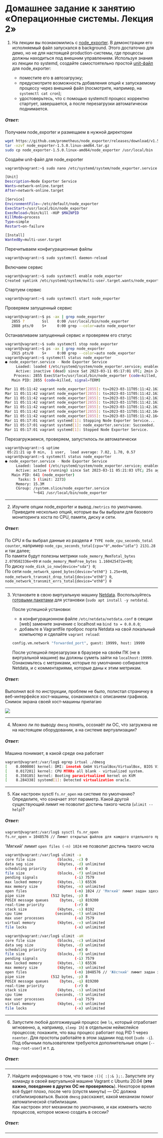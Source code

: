 # Домашнее задание к занятию «Операционные системы. Лекция 2»

1. На лекции вы познакомились с [node_exporter](https://github.com/prometheus/node_exporter/releases). В демонстрации его исполняемый файл запускался в background. Этого достаточно для демо, но не для настоящей production-системы, где процессы должны находиться под внешним управлением. Используя знания из лекции по systemd, создайте самостоятельно простой [unit-файл](https://www.freedesktop.org/software/systemd/man/systemd.service.html) для node_exporter:

    * поместите его в автозагрузку;
    * предусмотрите возможность добавления опций к запускаемому процессу через внешний файл (посмотрите, например, на `systemctl cat cron`);
    * удостоверьтесь, что с помощью systemctl процесс корректно стартует, завершается, а после перезагрузки автоматически поднимается.  

##### Ответ:

Получаем node_exporter и размещаем в нужной директории
```bash
wget https://github.com/prometheus/node_exporter/releases/download/v1.5.0/node_exporter-1.5.0.linux-amd64.tar.gz
tar -xzvf node_exporter-1.5.0.linux-amd64.tar.gz
sudo cp node_exporter-1.5.0.linux-amd64/node_exporter /usr/local/bin
```
Создаём unit-файл для node_exporter
```bash
vagrant@vagrant:~$ sudo nano /etc/systemd/system/node_exporter.service

[Unit]
Description=Node Exporter Service
Wants=network-online.target
After=network-online.target

[Service]
EnvironmentFile=-/etc/default/node_exporter
ExecStart=/usr/local/bin/node_exporter
ExecReload=/bin/kill -HUP $MAINPID
KillMode=process
Type=simple
Restart=on-failure

[Install]
WantedBy=multi-user.target
```

Перечитываем конфигурационные файлы
```bash
vagrant@vagrant:~$ sudo systemctl daemon-reload
```

Включаем сервис
```bash
vagrant@vagrant:~$ sudo systemctl enable node_exporter
Created symlink /etc/systemd/system/multi-user.target.wants/node_exporter.service → /etc/systemd/system/node_exporter.service.
```

Стартуем сервис
```bash
vagrant@vagrant:~$ sudo systemctl start node_exporter
```

Проверяем запущенный сервис
```bash
vagrant@vagrant:~$ ps -ax | grep node_exporter
   2855 ?        Ssl    0:00 /usr/local/bin/node_exporter
   2888 pts/0    S+     0:00 grep --color=auto node_exporter
```

Останавливаем запущенный сервис и проверяем его статус
```bash
vagrant@vagrant:~$ sudo systemctl stop node_exporter
vagrant@vagrant:~$ ps -ax | grep node_exporter
   2915 pts/0    S+     0:00 grep --color=auto node_exporter
vagrant@vagrant:~$ systemctl status node_exporter
● node_exporter.service - Node Exporter Service
     Loaded: loaded (/etc/systemd/system/node_exporter.service; enabled; vendor pres>
     Active: inactive (dead) since Sat 2023-03-11 05:17:01 UTC; 2min 24s ago
    Process: 2855 ExecStart=/usr/local/bin/node_exporter (code=killed, signal=TERM)
   Main PID: 2855 (code=killed, signal=TERM)

Mar 11 05:11:42 vagrant node_exporter[2855]: ts=2023-03-11T05:11:42.163Z caller=node>
Mar 11 05:11:42 vagrant node_exporter[2855]: ts=2023-03-11T05:11:42.163Z caller=node>
Mar 11 05:11:42 vagrant node_exporter[2855]: ts=2023-03-11T05:11:42.163Z caller=node>
Mar 11 05:11:42 vagrant node_exporter[2855]: ts=2023-03-11T05:11:42.163Z caller=node>
Mar 11 05:11:42 vagrant node_exporter[2855]: ts=2023-03-11T05:11:42.163Z caller=node>
Mar 11 05:11:42 vagrant node_exporter[2855]: ts=2023-03-11T05:11:42.164Z caller=tls_>
Mar 11 05:11:42 vagrant node_exporter[2855]: ts=2023-03-11T05:11:42.164Z caller=tls_>
Mar 11 05:17:01 vagrant systemd[1]: Stopping Node Exporter Service...
Mar 11 05:17:01 vagrant systemd[1]: node_exporter.service: Succeeded.
Mar 11 05:17:01 vagrant systemd[1]: Stopped Node Exporter Service.
```

Перезагружаемся, проверяем, запустилось ли автоматически
```bash
vagrant@vagrant:~$ uptime
 05:21:21 up 0 min,  1 user,  load average: 7.02, 1.70, 0.57
vagrant@vagrant:~$ systemctl status node_exporter
● node_exporter.service - Node Exporter Service
     Loaded: loaded (/etc/systemd/system/node_exporter.service; enabled; vendor pres>
     Active: active (running) since Sat 2023-03-11 05:21:03 UTC; 25s ago
   Main PID: 641 (node_exporter)
      Tasks: 5 (limit: 2273)
     Memory: 15.3M
     CGroup: /system.slice/node_exporter.service
             └─641 /usr/local/bin/node_exporter
```

---

2. Изучите опции node_exporter и вывод `/metrics` по умолчанию. Приведите несколько опций, которые вы бы выбрали для базового мониторинга хоста по CPU, памяти, диску и сети.

##### Ответ:

По CPU я бы выбрал данные из раздела `# TYPE node_cpu_seconds_total counter`, например `node_cpu_seconds_total{cpu="0",mode="idle"} 2131.28` и так далее;  
По памяти будут полезны метрики `node_memory_MemTotal_bytes 2.079502336e+09` и `node_memory_MemFree_bytes 1.160425472e+09`;  
По диску `node_disk_io_now{device="sda"} 0`;  
По сети `node_network_speed_bytes{device="eth0"} 1.25e+08`, `node_network_transmit_drop_total{device="eth0"} 0`, `node_network_transmit_errs_total{device="eth0"} 0`  

---

3. Установите в свою виртуальную машину [Netdata](https://github.com/netdata/netdata). Воспользуйтесь [готовыми пакетами](https://packagecloud.io/netdata/netdata/install) для установки (`sudo apt install -y netdata`). 
   
   После успешной установки:
   
    * в конфигурационном файле `/etc/netdata/netdata.conf` в секции [web] замените значение с localhost на `bind to = 0.0.0.0`;
    * добавьте в Vagrantfile проброс порта Netdata на свой локальный компьютер и сделайте `vagrant reload`:

    ```bash
    config.vm.network "forwarded_port", guest: 19999, host: 19999
    ```

    После успешной перезагрузки в браузере на своём ПК (не в виртуальной машине) вы должны суметь зайти на `localhost:19999`. Ознакомьтесь с метриками, которые по умолчанию собираются Netdata, и с комментариями, которые даны к этим метрикам.

##### Ответ:

Выполнил всё по инструкции, проблем не было, полистал страничку в веб-интерфейсе хост-машины, ознакомился с описанием графиков. Снимок экрана своей хост-машины прилагаю


![](images/3.PNG)

---

4. Можно ли по выводу `dmesg` понять, осознаёт ли ОС, что загружена не на настоящем оборудовании, а на системе виртуализации?

##### Ответ:
Машина понимает, в какой среде она работает
```bash
vagrant@vagrant:/var/log$ egrep irtual ./dmesg
[    0.000000] kernel: DMI: innotek GmbH VirtualBox/VirtualBox, BIOS VirtualBox 12/01/2006
[    0.017201] kernel: CPU MTRRs all blank - virtualized system.
[    0.350185] kernel: Booting paravirtualized kernel on KVM
[    8.284338] systemd[1]: Detected virtualization oracle.
```

---

5. Как настроен sysctl `fs.nr_open` на системе по умолчанию? Определите, что означает этот параметр. Какой другой существующий лимит не позволит достичь такого числа (`ulimit --help`)?

##### Ответ:

```bash
vagrant@vagrant:/var/log$ sysctl fs.nr_open
fs.nr_open = 1048576 // Лимит открытых файлов для каждого отдельного процесса
```
'Мягкий' лимит `open files (-n) 1024` не позволит достичь такого числа
```bash
vagrant@vagrant:/var/log$ ulimit -a
core file size          (blocks, -c) 0
data seg size           (kbytes, -d) unlimited
scheduling priority             (-e) 0
file size               (blocks, -f) unlimited
pending signals                 (-i) 7579
max locked memory       (kbytes, -l) 65536
max memory size         (kbytes, -m) unlimited
open files                      (-n) 1024 // 'Мягкий' лимит задан здесь
pipe size            (512 bytes, -p) 8
POSIX message queues     (bytes, -q) 819200
real-time priority              (-r) 0
stack size              (kbytes, -s) 8192
cpu time               (seconds, -t) unlimited
max user processes              (-u) 7579
virtual memory          (kbytes, -v) unlimited
file locks                      (-x) unlimited

vagrant@vagrant:/var/log$ ulimit -aH
core file size          (blocks, -c) unlimited
data seg size           (kbytes, -d) unlimited
scheduling priority             (-e) 0
file size               (blocks, -f) unlimited
pending signals                 (-i) 7579
max locked memory       (kbytes, -l) 65536
max memory size         (kbytes, -m) unlimited
open files                      (-n) 1048576 // 'Жёсткий' лимит задан здесь
pipe size            (512 bytes, -p) 8
POSIX message queues     (bytes, -q) 819200
real-time priority              (-r) 0
stack size              (kbytes, -s) unlimited
cpu time               (seconds, -t) unlimited
max user processes              (-u) 7579
virtual memory          (kbytes, -v) unlimited
file locks                      (-x) unlimited
```


---

6. Запустите любой долгоживущий процесс (не `ls`, который отработает мгновенно, а, например, `sleep 1h`) в отдельном неймспейсе процессов; покажите, что ваш процесс работает под PID 1 через `nsenter`. Для простоты работайте в этом задании под root (`sudo -i`). Под обычным пользователем требуются дополнительные опции (`--map-root-user`) и т. д.

##### Ответ:


---

7. Найдите информацию о том, что такое `:(){ :|:& };:`. Запустите эту команду в своей виртуальной машине Vagrant с Ubuntu 20.04 (**это важно, поведение в других ОС не проверялось**). Некоторое время всё будет плохо, после чего (спустя минуты) — ОС должна стабилизироваться. Вызов `dmesg` расскажет, какой механизм помог автоматической стабилизации.  
Как настроен этот механизм по умолчанию, и как изменить число процессов, которое можно создать в сессии?

##### Ответ:


---
